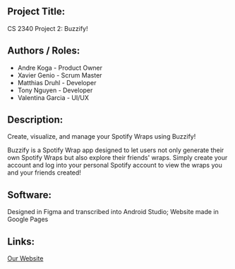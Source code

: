 ## Project Title:
CS 2340 Project 2: Buzzify!

## Authors / Roles:
- Andre Koga - Product Owner
- Xavier Genio - Scrum Master
- Matthias Druhl - Developer
- Tony Nguyen - Developer
- Valentina Garcia - UI/UX
  
## Description:
Create, visualize, and manage your Spotify Wraps using Buzzify!

Buzzify is a Spotify Wrap app designed to let users not only generate their own Spotify Wraps but also explore their friends' wraps. Simply create your account and log into your personal Spotify account to view the wraps you and your friends created!

## Software:
Designed in Figma and transcribed into Android Studio; Website made in Google Pages

## Links:
[Our Website](https://sites.google.com/view/team5-proj2/our-app?authuser=0)
